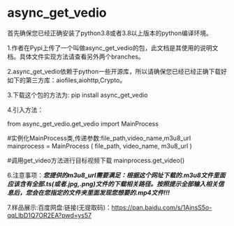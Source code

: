 # async_get_vedio

首先确保您已经正确安装了python3.8或者3.8以上版本的python编译环境。

1.作者在Pypi上传了一个叫做async_get_vedio的包，此文档是其使用的说明文档。具体文件实现方法请查看另外两个branches。

2.async_get_vedio依赖于python一些开源库，所以请确保您已经已经正确下载好如下的第三方库：aiofiles,aiohttp,Crypto。

3.下载这个包的方法为: pip install async_get_vedio

4.引入方法： 

from async_get_vedio.get_vedio import MainProcess

#实例化MainProcess类,传递参数:file_path,video_name,m3u8_url
mainprocess = MainProcess ( file_path, video_name, m3u8_url )

#调用get_video方法进行目标视频下载
mainprocess.get_video()

6.注意事项：***您提供的m3u8_url需要满足：根据这个网址下载的.m3u8文件里面应该含有全部.ts(或者.jpg,.png)文件的下载相关路径。按照提示全部输入相关信息后，您会在您指定的文件夹里面发现您想要的.mp4文件!!!***

7.样品展示:百度网盘:链接(无提取码)：https://pan.baidu.com/s/1AjnsS5o-qqLIbD1Q7OR2EA?pwd=ys57 
